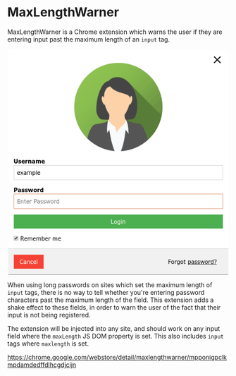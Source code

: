 # MaxLengthWarner

MaxLengthWarner is a Chrome extension which warns the user if they are entering input past the maximum length of an `input` tag.

<p align="center">
    <img align="center" src="https://github.com/jamespwilliams/MaxLengthWarner/raw/master/assets/example.gif" width="500px">
</p>

When using long passwords on sites which set the maximum length of `input` tags, there is no way to tell whether you're entering password characters past the maximum length of the field. This extension adds a shake effect to these fields, in order to warn the user of the fact that their input is not being registered.

The extension will be injected into any site, and should work on any input field where the `maxLength` JS DOM property is set. This also includes `input` tags where `maxlength` is set.

https://chrome.google.com/webstore/detail/maxlengthwarner/mpponigpclkmpdamdedffdlhcgdjcijn

